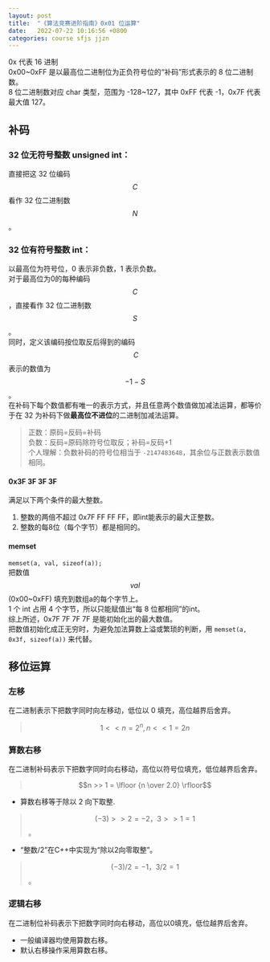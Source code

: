 ```yaml
---
layout: post
title:  "《算法竞赛进阶指南》0x01 位运算"
date:   2022-07-22 10:16:56 +0800
categories: course sfjs jjzn
---
```


0x 代表 16 进制  
0x00~0xFF 是以最高位二进制位为正负符号位的“补码”形式表示的 8 位二进制数。  
8 位二进制数对应 char 类型，范围为 -128~127，其中 0xFF 代表 -1，0x7F 代表最大值 127。

## 补码 
### 32 位无符号整数 unsigned int：
直接把这 32 位编码 $$C$$ 看作 32 位二进制数 $$N$$。  
### 32 位有符号整数 int：
以最高位为符号位，0 表示非负数，1 表示负数。  
对于最高位为0的每种编码 $$C$$，直接看作 32 位二进制数 $$S$$。  
同时，定义该编码按位取反后得到的编码 $$~C$$ 表示的数值为 $$-1-S$$。  
在补码下每个数值都有唯一的表示方式，并且任意两个数值做加减法运算，都等价于在 32 为补码下做**最高位不进位**的二进制加减法运算。  
> 正数：原码=反码=补码  
> 负数：反码=原码除符号位取反；补码=反码+1  
> 个人理解：负数补码的符号位相当于 `-2147483648`，其余位与正数表示数值相同。  

#### 0x3F 3F 3F 3F
满足以下两个条件的最大整数。  
1. 整数的两倍不超过 0x7F FF FF FF，即int能表示的最大正整数。
2. 整数的每8位（每个字节）都是相同的。

#### memset
`memset(a, val, sizeof(a));`  
把数值 $$val$$(0x00~0xFF) 填充到数组a的每个字节上。  
1 个 int 占用 4 个字节，所以只能赋值出“每 8 位都相同”的int。  
综上所述，0x7F 7F 7F 7F 是能初始化出的最大数值。  
把数值初始化成正无穷时，为避免加法算数上溢或繁琐的判断，用 `memset(a, 0x3f, sizeof(a))` 来代替。  

## 移位运算

### 左移
在二进制表示下把数字同时向左移动，低位以 0 填充，高位越界后舍弃。
> $$1 << n = 2^n, n << 1 = 2n  $$

### 算数右移
在二进制补码表示下把数字同时向右移动，高位以符号位填充，低位越界后舍弃。  
> $$n >> 1 = \lfloor {n \over 2.0} \rfloor$$  

* 算数右移等于除以 2 向下取整.
> $$(-3) >> 2 = -2，3 >> 1 = 1$$。  
* “整数/2”在C++中实现为“除以2向零取整”。
> $$(-3) / 2 = -1，3 / 2 = 1$$。

### 逻辑右移
在二进制位补码表示下把数字同时向右移动，高位以0填充，低位越界后舍弃。  
* 一般编译器均使用算数右移。  
* 默认右移操作采用算数右移。